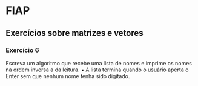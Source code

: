 # FIAP
## Exercícios sobre matrizes e vetores
### Exercício 6

Escreva um algoritmo que recebe uma lista de nomes e imprime os nomes na ordem inversa a da
leitura.
▪ A lista termina quando o usuário aperta o Enter sem que nenhum nome tenha sido digitado. 
